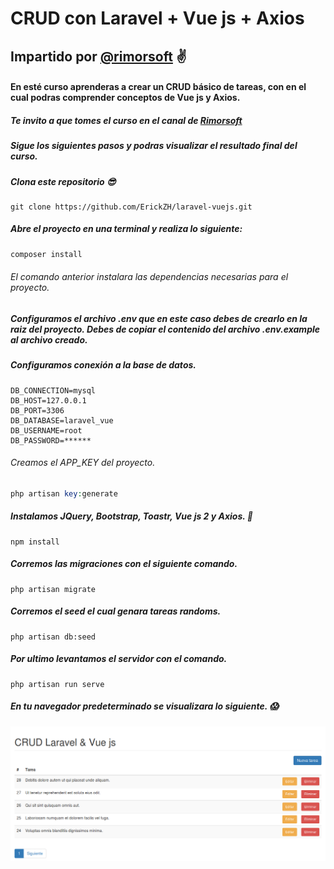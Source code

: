 # CRUD con Laravel + Vue js + Axios
## Impartido por [@rimorsoft](https://github.com/italomoralesf) :v:

#### En esté curso aprenderas a crear un CRUD básico de tareas, con en el cual podras comprender conceptos de Vue js y Axios.

##### Te invito a que tomes el curso en el canal de [Rimorsoft](https://www.youtube.com/user/rimorsoft/playlists)

##### Sigue los siguientes pasos y podras visualizar el resultado final del curso.

##### Clona este repositorio :sunglasses:
```
git clone https://github.com/ErickZH/laravel-vuejs.git
```

##### Abre el proyecto en una terminal y realiza lo siguiente:
```php
composer install
```

###### El comando anterior instalara las dependencias necesarias para el proyecto.

##### Configuramos el archivo **.env**  que en este caso debes de crearlo en la raiz del proyecto. Debes de copiar el contenido del archivo **.env.example** al archivo creado.

##### Configuramos conexión a la base de datos.
```
DB_CONNECTION=mysql
DB_HOST=127.0.0.1
DB_PORT=3306
DB_DATABASE=laravel_vue
DB_USERNAME=root
DB_PASSWORD=******
```

###### Creamos el APP_KEY del proyecto.
```php
php artisan key:generate
```

##### Instalamos JQuery, Bootstrap, Toastr, Vue js 2 y Axios. :see_no_evil:
```
npm install
```

##### Corremos las migraciones con el siguiente comando.
```
php artisan migrate
```

##### Corremos el seed el cual genara tareas randoms.
```
php artisan db:seed
```

##### Por ultimo levantamos el servidor con el comando.
```
php artisan run serve
```

##### En tu navegador predeterminado se visualizara lo siguiente. :scream:
![CRUD Laravel + Vue](crud.png)